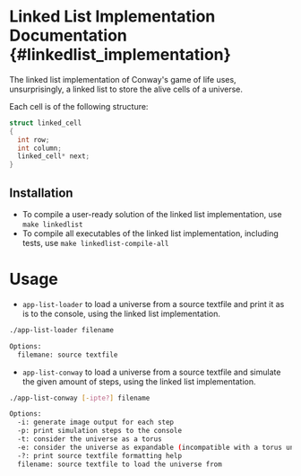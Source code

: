 # Linked List Implementation Documentation {#linkedlist_implementation}

The linked list implementation of Conway's game of life uses, unsurprisingly, a linked list to store the alive cells of a universe.

Each cell is of the following structure:

```c
struct linked_cell
{
  int row;
  int column;
  linked_cell* next;
}
```

## Installation

* To compile a user-ready solution of the linked list implementation, use `make linkedlist`
* To compile all executables of the linked list implementation, including tests, use `make linkedlist-compile-all`

# Usage

* `app-list-loader` to load a universe from a source textfile and print it as is to the console, using the linked list implementation.

```bash
./app-list-loader filename

Options:
  filemane: source textfile
```

* `app-list-conway` to load a universe from a source textfile and simulate the given amount of steps, using the linked list implementation.

```bash
./app-list-conway [-ipte?] filename

Options:
  -i: generate image output for each step
  -p: print simulation steps to the console
  -t: consider the universe as a torus
  -e: consider the universe as expandable (incompatible with a torus universe!)
  -?: print source textfile formatting help
  filename: source textfile to load the universe from
```
